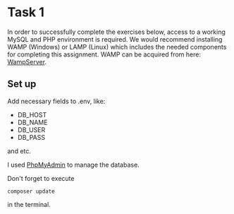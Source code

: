 # Task 1

In order to successfully complete the exercises below, access to a working MySQL and PHP environment is required. We would
recommend installing WAMP (Windows) or LAMP (Linux) which includes the needed components for completing this assignment.
WAMP can be acquired from here: [WampServer](https://www.wampserver.com/en/).

## Set up

Add necessary fields to .env, like:
- DB_HOST
- DB_NAME
- DB_USER
- DB_PASS

and etc.

I used [PhpMyAdmin](https://www.phpmyadmin.net/) to manage the database.

Don't forget to execute

```
composer update
```

in the terminal.